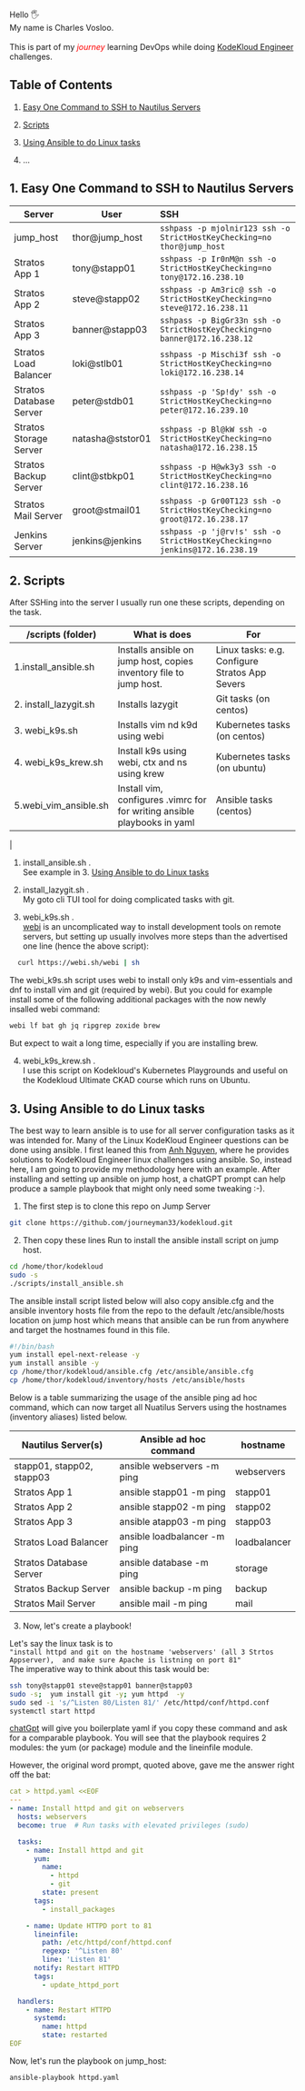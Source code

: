 

Hello 🖐️ <br>
My name is Charles Vosloo.<br><br> This is part of my <span style="color: red;">*journey*</span> learning DevOps while doing [KodeKloud Engineer](https://engineer.kodekloud.com/) challenges.
## Table of Contents
1. [Easy One Command to SSH to Nautilus Servers](##3.-Easy-One-Command-to-SSH-to-Nautilus-Servers)
1. [Scripts](##2.-Scripts)
1. [Using Ansible to do Linux tasks](##3.-Using-Ansible-to-do-Linux-tasks)

1. ...   


   


## 1. Easy One Command to SSH to Nautilus Servers
| Server         |      User                 |  SSH                             |
|--------------------------|--------------------------|:-----------------------------------------------------------------------------|
| jump_host                |  thor@jump_host          |  `sshpass -p mjolnir123 ssh -o StrictHostKeyChecking=no thor@jump_host`            |
| Stratos App 1            |  tony@stapp01            |  `sshpass -p Ir0nM@n ssh -o StrictHostKeyChecking=no tony@172.16.238.10`      |
| Stratos App 2            |  steve@stapp02           |  `sshpass -p Am3ric@ ssh -o StrictHostKeyChecking=no steve@172.16.238.11`     |
| Stratos App 3            |  banner@stapp03          |  `sshpass -p BigGr33n ssh -o StrictHostKeyChecking=no banner@172.16.238.12`   |
| Stratos Load Balancer    |  loki@stlb01             |  `sshpass -p Mischi3f ssh -o StrictHostKeyChecking=no loki@172.16.238.14`     |
| Stratos Database Server  |  peter@stdb01            |  `sshpass -p 'Sp!dy' ssh -o StrictHostKeyChecking=no peter@172.16.239.10`     |
| Stratos Storage Server   |  natasha@ststor01        |  `sshpass -p Bl@kW ssh -o StrictHostKeyChecking=no natasha@172.16.238.15`     |
| Stratos Backup Server    |  clint@stbkp01           |  `sshpass -p H@wk3y3 ssh -o StrictHostKeyChecking=no clint@172.16.238.16`     |
| Stratos Mail Server      |  groot@stmail01          |  `sshpass -p Gr00T123 ssh -o StrictHostKeyChecking=no groot@172.16.238.17`    |
| Jenkins Server           |  jenkins@jenkins         |  `sshpass -p 'j@rv!s' ssh -o StrictHostKeyChecking=no jenkins@172.16.238.19`  |

## 2. Scripts
After SSHing into the server I usually run one these scripts, depending on the task.
 
| /scripts (folder)        | What is does                                     | For  
|-------------------     |--------------------------------------------------|----------------------
|1.install_ansible.sh    |Installs ansible on jump host, copies  inventory file to jump host.     |Linux tasks: e.g. Configure Stratos App Severs
|2. install_lazygit.sh   |Installs lazygit                                  |Git tasks (on centos)
|3. webi_k9s.sh          |Installs vim nd k9d  using webi                   |Kubernetes tasks (on centos)
|4. webi_k9s_krew.sh     |Install k9s using webi, ctx and ns using krew     |Kubernetes tasks (on ubuntu)
|5.webi_vim_ansible.sh      | Install vim, configures .vimrc for for writing ansible playbooks in yaml    |Ansible tasks (centos)
|
1. install_ansible.sh .<br>
     See example in 3. [Using Ansible to do Linux tasks](##2.-Using-Ansible-to-do-Linux-tasks)
2. install_lazygit.sh .<br>
     My goto cli TUI tool for doing complicated tasks with git.   
   
3.  webi_k9s.sh .<br> 
    [webi](https://webinstall.dev/webi/) is an uncomplicated way to install development tools on remote servers, but setting up usually involves more steps than the advertised one line (hence  the above script):
 ```bash
   curl https://webi.sh/webi | sh
``` 


 The webi_k9s.sh script uses webi to install only k9s and vim-essentials and dnf to install vim and git (required by webi). But you could for example install some of the following additional packages with the now newly insalled webi command:
```bash
webi lf bat gh jq ripgrep zoxide brew 
```   
But expect to wait a long time, especially if you are installing brew.


4. webi_k9s_krew.sh .<br>
   I use this script on Kodekloud's Kubernetes Playgrounds and useful on the Kodekloud Ultimate CKAD course which runs on Ubuntu. 

## 3. Using Ansible to do Linux tasks

The best way to learn ansible is to use for all server configuration tasks as it was intended for. Many of the Linux KodeKloud Engineer questions can be done using ansible. I first leaned this from [Anh Nguyen](https://github.com/ntheanh201/kodekloud-engineer), where he provides solutions to KodeKloud Engineer linux challenges using ansible. So, instead here, I am going to provide my methodology here with an example. After installing and setting up ansible on jump host, a chatGPT prompt can help produce a sample playbook that might only need some tweaking :-).

1. The first step is to clone this repo on Jump Server 
```bash
git clone https://github.com/journeyman33/kodekloud.git
```
2. Then copy these lines Run to install the ansible install script on jump host. 
```bash
cd /home/thor/kodekloud 
sudo -s 
./scripts/install_ansible.sh  
```
 The ansible install script listed below will also copy ansible.cfg and the ansible inventory hosts file from the repo to the default /etc/ansible/hosts location on jump host which means that ansible can be run from anywhere and target the hostnames found in this file. 

```bash
#!/bin/bash
yum install epel-next-release -y
yum install ansible -y
cp /home/thor/kodekloud/ansible.cfg /etc/ansible/ansible.cfg
cp /home/thor/kodekloud/inventory/hosts /etc/ansible/hosts
```

Below is a table summarizing the usage of the ansible ping ad hoc command, which can now target all Nuatilus Servers using the hostnames (inventory aliases) listed below.  

 Nautilus Server(s)            | Ansible ad hoc command            | hostname
|----------------------------|-----------------------------------|---------------|
| stapp01, stapp02, stapp03  |  ansible webservers -m ping       | webservers
| Stratos App 1              |  ansible stapp01 -m ping          | stapp01                                         |
| Stratos App 2              |  ansible stapp02 -m ping          | stapp02                                          |
| Stratos App 3              |  ansible atapp03 -m ping          | stapp03
| Stratos Load Balancer      |  ansible loadbalancer -m ping     | loadbalancer 
| Stratos Database Server    |  ansible database -m ping         | storage
| Stratos Backup Server      |  ansible backup -m ping           | backup
| Stratos Mail Server        |  ansible mail -m ping             | mail 



3. Now, let's create a playbook!

Let's say the linux task is to<br>
``
   "install httpd and git on the hostname 'webservers' (all 3 Strtos Appserver), 
   and make sure Apache is listning on port 81" 
``<br>
The imperative way to think about this task would be:
```bash
ssh tony@stapp01 steve@stapp01 banner@stapp03
sudo -s;  yum install git -y; yum httpd  -y 
sudo sed -i 's/^Listen 80/Listen 81/' /etc/httpd/conf/httpd.conf
systemctl start httpd
``````
[chatGpt](https://chat.openai.com/) will give you boilerplate yaml if you copy these command and ask for a comparable playbook.
You will see that the playbook requires 2 modules: the yum (or package) module and the lineinfile module.

However, the original word prompt, quoted above, gave me the answer right off the bat:
```yaml
cat > httpd.yaml <<EOF
---
- name: Install httpd and git on webservers
  hosts: webservers
  become: true  # Run tasks with elevated privileges (sudo)

  tasks:
    - name: Install httpd and git
      yum:
        name:
          - httpd
          - git
        state: present
      tags: 
        - install_packages

    - name: Update HTTPD port to 81
      lineinfile:
        path: /etc/httpd/conf/httpd.conf
        regexp: '^Listen 80'
        line: 'Listen 81'
      notify: Restart HTTPD
      tags: 
        - update_httpd_port

  handlers:
    - name: Restart HTTPD
      systemd:
        name: httpd
        state: restarted
EOF
```

Now, let's run the playbook  on jump_host:
```bash
ansible-playbook httpd.yaml
```








